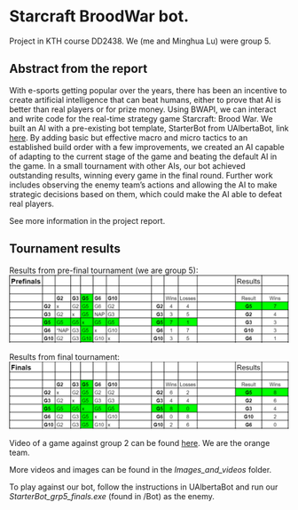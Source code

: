 # Starcraft BroodWar bot.
Project in KTH course DD2438. We (me and Minghua Lu) were group 5. 

## Abstract from the report
With e-sports getting popular over the years, there has been an incentive to create artificial intelligence that can beat humans, either
to prove that AI is better than real players or for prize money. Using BWAPI, we can interact and write code for the real-time strategy
game Starcraft: Brood War. We built an AI with a pre-existing bot
template, StarterBot from UAlbertaBot, link [here](https://github.com/davechurchill/ualbertabot/wiki). 
By adding basic but effective macro and micro tactics to an established build order with a few
improvements, we created an AI capable of adapting to the current
stage of the game and beating the default AI in the game. In a small
tournament with other AIs, our bot achieved outstanding results, winning every game in the final round. Further work includes observing
the enemy team’s actions and allowing the AI to make strategic decisions based on them, which could make the AI able to defeat real
players.

See more information in the project report.  

## Tournament results
Results from pre-final tournament (we are group 5):
![image](Images_and_videos/result_prefinals.png)


Results from final tournament:
![image](Images_and_videos/result_finals.png)

Video of a game against group 2 can be found [here](https://drive.google.com/file/d/1Pi7cG4bkyYbAOJQ3EqzS0YPjx4b8pWoF/view?usp=sharing). We are the orange team.

More videos and images can be found in the *Images_and_videos* folder.


To play against our bot, follow the instructions in UAlbertaBot and run our *StarterBot_grp5_finals.exe* (found in /Bot) as the enemy.
